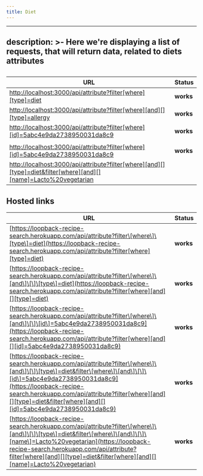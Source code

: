 ```yaml
---
title: Diet
---
```

---
description: >-
  Here we're displaying a list of requests, that will return data, related to
  diets attributes
---


##

| URL | Status |
| --- | --- |
| [http://localhost:3000/api/attribute?filter\[where\]\[type\]=diet](http://localhost:3000/api/attribute?filter[where][type]=diet) | **works** |
| [http://localhost:3000/api/attribute?filter\[where\]\[and\]\[\]\[type\]=allergy](http://localhost:3000/api/attribute?filter[where][and][][type]=allergy) | **works** |
| [http://localhost:3000/api/attribute?filter\[where\]\[id\]=5abc4e9da2738950031da8c9](http://localhost:3000/api/attribute?filter[where][id]=5abc4e9da2738950031da8c9) | **works** |
|  |  |
| [http://localhost:3000/api/attribute?filter\[where\]\[id\]=5abc4e9da2738950031da8c9](http://localhost:3000/api/attribute?filter[where][id]=5abc4e9da2738950031da8c9) | **works** |
| [http://localhost:3000/api/attribute?filter\[where\]\[and\]\[\]\[type\]=diet&filter\[where\]\[and\]\[\]\[name\]=Lacto%20vegetarian](http://localhost:3000/api/attribute?filter[where][and][][type]=diet&filter[where][and][][name]=Lacto%20vegetarian) |  |

## Hosted links

| URL | Status |
| --- | --- | 
| [https://loopback-recipe-search.herokuapp.com/api/attribute?filter\[where\]\[type\]=diet](https://loopback-recipe-search.herokuapp.com/api/attribute?filter[where][type]=diet) | **works** |
| [https://loopback-recipe-search.herokuapp.com/api/attribute?filter\[where\]\[and\]\[\]\[type\]=diet](https://loopback-recipe-search.herokuapp.com/api/attribute?filter[where][and][][type]=diet) | **works** |
| [https://loopback-recipe-search.herokuapp.com/api/attribute?filter\[where\]\[and\]\[\]\[id\]=5abc4e9da2738950031da8c9](https://loopback-recipe-search.herokuapp.com/api/attribute?filter[where][and][][id]=5abc4e9da2738950031da8c9) | **works** |
| [https://loopback-recipe-search.herokuapp.com/api/attribute?filter\[where\]\[and\]\[\]\[type\]=diet&filter\[where\]\[and\]\[\]\[id\]=5abc4e9da2738950031da8c9](https://loopback-recipe-search.herokuapp.com/api/attribute?filter[where][and][][type]=diet&filter[where][and][][id]=5abc4e9da2738950031da8c9) | **works** |
| [https://loopback-recipe-search.herokuapp.com/api/attribute?filter\[where\]\[and\]\[\]\[type\]=diet&filter\[where\]\[and\]\[\]\[name\]=Lacto%20vegetarian](https://loopback-recipe-search.herokuapp.com/api/attribute?filter[where][and][][type]=diet&filter[where][and][][name]=Lacto%20vegetarian) | **works** |
